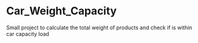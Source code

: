 # Car_Weight_Capacity

Small project to calculate the total weight of products and check if is within car capacity load
